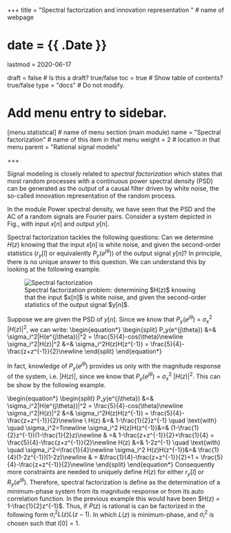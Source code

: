 +++
title = "Spectral factorization and innovation representation "         # name of webpage

# date = {{ .Date }}
lastmod = 2020-06-17

draft = false  # Is this a draft? true/false
toc = true  # Show table of contents? true/false
type = "docs"  # Do not modify.

# Add menu entry to sidebar.

[menu.statistical]                       # name of menu section (main module)
  name = "Spectral factorization"        # name of this item in that menu
  weight = 2                           # location in that menu
  parent = "Rational signal models"

+++

Signal modeling is closely related to *spectral factorization* which states that most random processes with a continuous power spectral density (PSD) can be generated as the output of a causal filter driven by white noise, the so-called innovation representation of the random process.

In the module Power spectral density, we have seen that the PSD and the AC of a random signals are Fourier pairs. Consider a system depicted in Fig., with input $x[n]$ and output $y[n]$.

Spectral factorization tackles the following questions: Can we determine $H(z)$ knowing that the input $x[n]$ is white noise, and given the second-order statistics ($r_y[l]$  or equivalently $P_y(e^{j\theta})$) of the output signal $y[n]$? In principle, there is no unique answer to this question. We can understand this by looking at the following example.

<div style="max-width: 700px; margin: auto">
  <figure>
    <img
      src="/../files/7.Images/statistical/signals/spectfact_1.bmp"
      alt="Spectral factorization"
    />
    <figcaption class="numbered">
     Spectral factorization problem: determining $H(z)$ knowing that the input $x[n]$ is white noise, and given the second-order statistics of the output signal $y[n]$.
    </figcaption>
  </figure>
</div>

Suppose we are given the PSD of $y[n]$. Since we know that $P_y(e^{j\theta})$ = $\sigma_x^2$  $|H(z)|^2$, we can write:
\begin{equation*}
\begin{split}
    P_y(e^{j\theta}) &=& \sigma_i^2|H(e^{j\theta})|^2 = \frac{5}{4}-cos(\theta)\newline
    \sigma_i^2|H(z)|^2 &=& \sigma_i^2H(z)H(z^{-1}) = \frac{5}{4}-\frac{z+z^{-1}}{2}\newline
\end{split}
\end{equation*}

In fact, knowledge of $P_y(e^{j\theta})$ provides us only with the magnitude response of the system, i.e. $|H(z)|$, since we know that $P_y(e^{j\theta})$ = $\sigma_x^2$  $|H(z)|^2$. This can be show by the following example.

\begin{equation*}
\begin{split}
    P_y(e^{j\theta}) &=& \sigma_i^2|H(e^{j\theta})|^2 = \frac{5}{4}-cos(\theta)\newline
    \sigma_i^2|H(z)|^2 &=& \sigma_i^2H(z)H(z^{-1}) = \frac{5}{4}-\frac{z+z^{-1}}{2}\newline
    \\
    H(z) &=& 1-\frac{1}{2}z^{-1} \quad \text{with} \quad \sigma_i^2=1\newline
    \sigma_i^2 H(z)H(z^{-1})&=& (1-\frac{1}{2}z^{-1})(1-\frac{1}{2}z)\newline
    & =& 1-\frac{z+z^{-1}}{2}+\frac{1}{4} = \frac{5}{4}-\frac{z+z^{-1}}{2}\newline
    H(z) &=& 1-2z^{-1} \quad \text{with} \quad \sigma_i^2=\frac{1}{4}\newline
    \sigma_i^2 H(z)H(z^{-1})&=& \frac{1}{4}(1-2z^{-1})(1-2z)\newline
    & = &\frac{1}{4}-\frac{z+z^{-1}}{2}+1 = \frac{5}{4}-\frac{z+z^{-1}}{2}\newline
\end{split}
\end{equation*}
Consequently more constraints are needed to uniquely define $H(z)$ for either $r_y[l]$ or $R_y(e^{j\theta})$. Therefore, spectral factorization is define as the determination of a minimum-phase system from its magnitude response or from its auto correlation function. In the previous example this would have been $H(z) = 1-\frac{1}{2}z^{-1}$.
Thus, if $P(z)$ is rational is can be factorized in the following form $\sigma_i^2 L(z)L(z-1)$. In which $L(z)$ is minimum-phase, and $\sigma^2_i$ is chosen such that $l[0]=1$.

